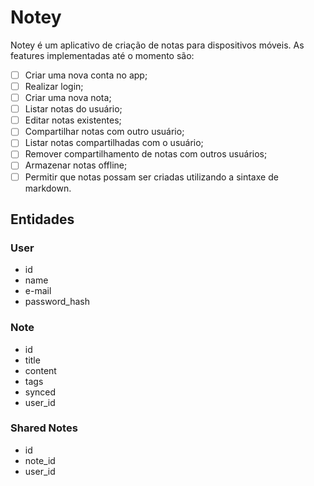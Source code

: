 # Notey

Notey é um aplicativo de criação de notas para dispositivos móveis. As features implementadas até o momento são:

- [ ] Criar uma nova conta no app;
- [ ] Realizar login;
- [ ] Criar uma nova nota;
- [ ] Listar notas do usuário;
- [ ] Editar notas existentes;
- [ ] Compartilhar notas com outro usuário;
- [ ] Listar notas compartilhadas com o usuário;
- [ ] Remover compartilhamento de notas com outros usuários;
- [ ] Armazenar notas offline;
- [ ] Permitir que notas possam ser criadas utilizando a sintaxe de markdown.

## Entidades

### User

- id
- name
- e-mail
- password_hash

### Note

- id
- title
- content
- tags
- synced
- user_id

### Shared Notes

- id
- note_id
- user_id